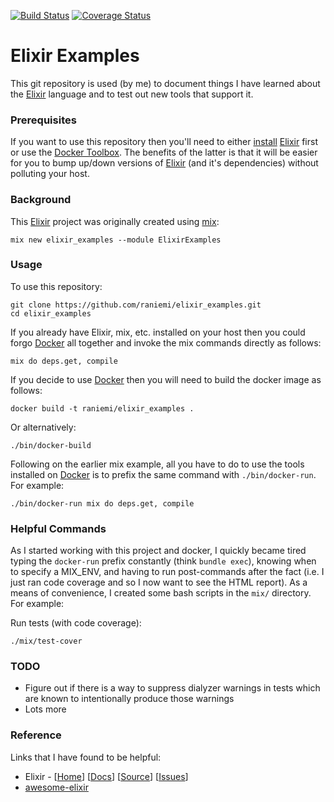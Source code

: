 [![Build Status](https://travis-ci.org/raniemi/elixir_examples.svg?branch=master)](https://travis-ci.org/raniemi/elixir_examples)
[![Coverage Status](https://coveralls.io/repos/raniemi/elixir_examples/badge.svg?branch=master&service=github)](https://coveralls.io/github/raniemi/elixir_examples?branch=master)

Elixir Examples
===============

This git repository is used (by me) to document things I have learned about the [Elixir](http://elixir-lang.org/) language and to test out new tools that support it.

### Prerequisites

If you want to use this repository then you'll need to either [install](http://elixir-lang.org/install.html) [Elixir](http://elixir-lang.org/) first or use the [Docker Toolbox](https://www.docker.com/docker-toolbox).  The benefits of the latter is that it will be easier for you to bump up/down versions of [Elixir](http://elixir-lang.org/) (and it's dependencies) without polluting your host.

### Background

This [Elixir](http://elixir-lang.org/) project was originally created using [mix](http://elixir-lang.org/getting-started/mix-otp/introduction-to-mix.html):
```console
mix new elixir_examples --module ElixirExamples
```

### Usage

To use this repository:
```console
git clone https://github.com/raniemi/elixir_examples.git
cd elixir_examples
```

If you already have Elixir, mix, etc. installed on your host then you could forgo [Docker](https://www.docker.com/) all together and invoke the mix commands directly as follows:
```console
mix do deps.get, compile
```

If you decide to use [Docker](https://www.docker.com/) then you will need to build the docker image as follows:

```console
docker build -t raniemi/elixir_examples .
```

Or alternatively:

```console
./bin/docker-build
```

Following on the earlier mix example, all you have to do to use the tools installed on [Docker](https://www.docker.com/) is to prefix the same command with `./bin/docker-run`.  For example:
```console
./bin/docker-run mix do deps.get, compile
```

### Helpful Commands

As I started working with this project and docker, I quickly became tired typing the `docker-run` prefix constantly (think `bundle exec`), knowing when to specify a MIX_ENV, and having to run post-commands after the fact (i.e. I just ran code coverage and so I now want to see the HTML report).  As a means of convenience, I created some bash scripts in the `mix/` directory. For example: 

Run tests (with code coverage):
```console
./mix/test-cover
```

### TODO

* Figure out if there is a way to suppress dialyzer warnings in tests which are known to intentionally produce those warnings
* Lots more

### Reference

Links that I have found to be helpful:

* Elixir - \[[Home](http://elixir-lang.org/)\] \[[Docs](http://elixir-lang.org/docs.html)\] \[[Source](https://github.com/elixir-lang/elixir)\] \[[Issues](https://github.com/elixir-lang/elixir/issues)\]
* [awesome-elixir](https://github.com/h4cc/awesome-elixir#applications)

